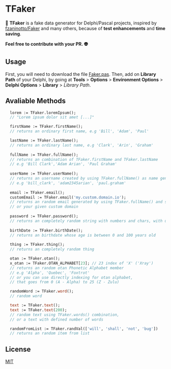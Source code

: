 # TFaker 
:crystal_ball: **TFaker** is a fake data generator for Delphi/Pascal projects, inspired by [fzaninotto/Faker](https://github.com/fzaninotto/Faker) and many others, because of **test enhancements** and **time saving**.

**Feel free to contribute with your PR. :alien:**

## Usage

First, you will need to download the file <a href="https://github.com/abekroenem/TFaker/blob/master/src/Faker.pas" download>Faker.pas</a>. Then, add on **Library Path** of your Delphi, by going at **Tools** > **Options** > **Environment Options** > **Delphi Options** > **Library** > *Library Path*.


## Avaliable Methods

```pascal
  lorem := TFaker.loremIpsum();
  // "Lorem ipsum dolor sit amet [...]"

  firstName := TFaker.firstName();
  // returns an ordinary first name, e.g 'Bill', 'Adam', 'Paul'

  lastName := TFaker.lastName();
  // returns an ordinary last name, e.g 'Clark', 'Arin', 'Graham'
  
  fullName := TFaker.fullName();
  // returns an combination of TFaker.firstName and TFaker.lastName
  // e.g 'Bill Clark','Adam Arian', 'Paul Graham'
  
  userName := TFaker.userName();
  // returns an username created by using TFaker.fullName() as name generator
  // e.g 'bill_clark', 'adam2345arian', 'paul.graham'
  
  email := TFaker.email();
  customEmail := TFaker.email('my.custom.domain.io');
  // returns an random email generated by using TFaker.fullName() and some of 100 most used domains
  // or your given custom domain
  
  password := TFaker.password();
  // returns an completely random string with numbers and chars, with upper and lower case
  
  birthDate := TFaker.birthDate();
  // returns an birthdate whose age is between 0 and 100 years old
  
  thing := TFaker.thing();
  // returns an completely random thing

  otan := TFaker.otan();
  x_otan := TFaker.OTAN_ALPHABET[23]; // 23 index of 'X' ('Xray')
  // returns an random otan Phonetic Alphabet member 
  // e.g 'Alpha', 'Quebec', 'Foxtrot'
  // or you can use directly indexing for otan alphabet, 
  // that goes from 0 (A - Alpha) to 25 (Z - Zulu)

  randomWord := TFaker.word();
  // random word

  text := TFaker.text();
  text := TFaker.text(200);
  // random text using TFaker.words() combination,
  // or a text with defined number of words

  randomFromList := TFaker.randVal(['will', 'shall', 'not', 'bug'])
  // returns an random item from list

```

## License
[MIT](https://github.com/abekroenem/TFaker/blob/master/LICENSE)
